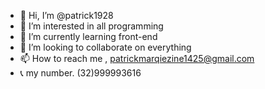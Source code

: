 - 👋 Hi, I’m @patrick1928
- 👀 I’m interested in all programming
- 🌱 I’m currently learning front-end
- 💞️ I’m looking to collaborate on everything
- 📫 How to reach me , patrickmarqiezine1425@gmail.com
- 📞 my number. (32)999993616

<!---
patrick1928/patrick1928 is a ✨ special ✨ repository because its `README.md` (this file) appears on your GitHub profile.
You can click the Preview link to take a look at your changes.
--->

